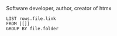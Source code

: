 Software developer, author, creator of htmx

```dataview
LIST rows.file.link
FROM [[]]
GROUP BY file.folder
```
